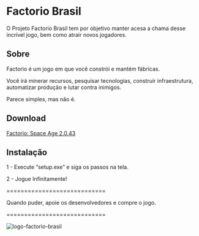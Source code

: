 # Factorio Brasil

O Projeto Factorio Brasil tem por objetivo manter acesa a chama desse incrível jogo, bem como atrair novos jogadores.

## Sobre

Factorio é um jogo em que você constrói e mantém fábricas.

Você irá minerar recursos, pesquisar tecnologias, construir infraestrutura, automatizar produção e lutar contra inimigos.

Parece simples, mas não é.

## Download

[Factorio: Space Age 2.0.43](https://drive.google.com/file/d/18p5WfyeIxAVEktArOJxWJSc7wFw-rHEh/view?usp=drive_link)

## Instalação

1 - Execute “setup.exe” e siga os passos na tela.

2 - Jogue Infinitamente!

============================

Quando puder, apoie os desenvolvedores e compre o jogo.

============================

![logo-factorio-brasil](https://i.imgur.com/7XwWvLm.png)
